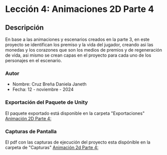 # Lección 4: Animaciones 2D Parte 4

## Descripción
En base a las animaciones y escenarios creados en la parte 3, en este proyecto se identifican los premiso y la vida del jugador, creando asi las monedas y los corazones que son los medios de premios y de regeneración de vida, asi mismo se crean capas en el proyecto para cada uno de los personajes en el escenario.

### Autor
- Nombre: Cruz Breña Daniela Janeth
- Fecha: 12 - noviembre - 2024

### Exportación del Paquete de Unity
El paquete exportado está disponible en la carpeta "Exportaciones"
  [Animación 2D Parte 4:](https://github.com/DanielaJanethCruz/Act1_EjecucionTutorialesFase2/blob/main/Lecciones/Lecci%C3%B3n4_Animations2DParte4/Exportaciones/Prototipo04_CBDJ-Parte4.unitypackage)

### Capturas de Pantalla 
El pdf con las capturas de ejecución del proyecto esta dispónible en la carpeta de "Capturas"
  [Animación 2d Parte 4:](https://github.com/DanielaJanethCruz/Act1_EjecucionTutorialesFase2/blob/main/Lecciones/Lecci%C3%B3n4_Animations2DParte4/Capturas/Lecci%C3%B3n4_Animations2DParte4-capturas.pdf)
